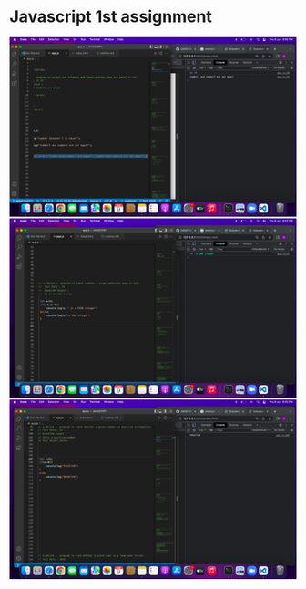 <h1>Javascript 1st assignment</h1>
<img src="js-1.png" alt="javascript">
<img src="js-2.png" alt="javascript">
<img src="js-3.png" alt="javascript">